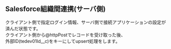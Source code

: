 ## Salesforce組織間連携(サーバ側)

クライアント側で指定ログイン情報、サーバ側で接続アプリケーションの設定が済んだ状態です。<br>
クライアント側から@httpPostでレコードを受け取った後、<br>
外部ID(tedev01Id__c)をキーにしてupsert処理をします。<br>

